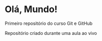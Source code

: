 # Olá, Mundo!
Primeiro repositório do curso Git e GitHub

Repositório criado durante uma aula ao vivo

